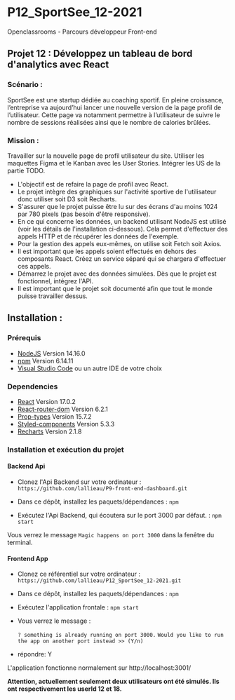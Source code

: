 # P12_SportSee_12-2021

Openclassrooms - Parcours développeur Front-end

## Projet 12 : Développez un tableau de bord d'analytics avec React

### Scénario :

SportSee est une startup dédiée au coaching sportif. En pleine croissance, l’entreprise va aujourd’hui lancer une nouvelle version de la page profil de l’utilisateur. Cette page va notamment permettre à l’utilisateur de suivre le nombre de sessions réalisées ainsi que le nombre de calories brûlées.

### Mission :

Travailler sur la nouvelle page de profil utilisateur du site. Utiliser les maquettes Figma et le Kanban avec les User Stories. Intégrer les US de la partie TODO.

- L'objectif est de refaire la page de profil avec React.
- Le projet intègre des graphiques sur l'activité sportive de l'utilisateur donc utiliser soit D3 soit Recharts.
- S'assurer que le projet puisse être lu sur des écrans d'au moins 1024 par 780 pixels (pas besoin d'être responsive).
- En ce qui concerne les données, un backend utilisant NodeJS est utilisé (voir les détails de l'installation ci-dessous). Cela permet d'effectuer des appels HTTP et de récupérer les données de l'exemple.
- Pour la gestion des appels eux-mêmes, on utilise soit Fetch soit Axios.
- Il est important que les appels soient effectués en dehors des composants React. Créez un service séparé qui se chargera d'effectuer ces appels.
- Démarrez le projet avec des données simulées. Dès que le projet est fonctionnel, intégrez l'API.
- Il est important que le projet soit documenté afin que tout le monde puisse travailler dessus.

## Installation :

### Prérequis

- [NodeJS](https://nodejs.org/en/) Version 14.16.0
- [npm](https://www.npmjs.com/) Version 6.14.11
- [Visual Studio Code](https://code.visualstudio.com/) ou un autre IDE de votre choix

### Dependencies

- [React](https://reactjs.org/) Version 17.0.2
- [React-router-dom](https://v5.reactrouter.com/web/guides/quick-start) Version 6.2.1
- [Prop-types](https://www.npmjs.com/package/prop-types) Version 15.7.2
- [Styled-components](https://styled-components.com/) Version 5.3.3
- [Recharts](https://recharts.org/en-US/) Version 2.1.8

### Installation et exécution du projet

#### Backend Api

- Clonez l'Api Backend sur votre ordinateur : `https://github.com/lallieau/P9-front-end-dashboard.git`

- Dans ce dépôt, installez les paquets/dépendances : `npm`

- Exécutez l'Api Backend, qui écoutera sur le port 3000 par défaut. : `npm start`

Vous verrez le message `Magic happens on port 3000` dans la fenêtre du terminal.

#### Frontend App

- Clonez ce référentiel sur votre ordinateur : `https://github.com/lallieau/P12_SportSee_12-2021.git`

- Dans ce dépôt, installez les paquets/dépendances : `npm`

- Exécutez l'application frontale : `npm start`

- Vous verrez le message :

  `? something is already running on port 3000.`
  `Would you like to run the app on another port instead >> (Y/n)`

- répondre: Y

L'application fonctionne normalement sur http://localhost:3001/

**Attention, actuellement seulement deux utilisateurs ont été simulés. Ils ont respectivement les userId 12 et 18.**
